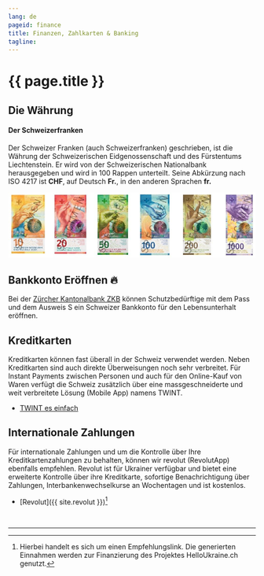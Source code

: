 ```yaml
---
lang: de
pageid: finance
title: Finanzen, Zahlkarten & Banking
tagline: 
---
```

# {{ page.title }}

## Die Währung
#### Der Schweizerfranken
Der Schweizer Franken (auch Schweizerfranken) geschrieben, ist die Währung der Schweizerischen Eidgenossenschaft und des Fürstentums Liechtenstein. Er wird von der Schweizerischen Nationalbank herausgegeben und wird in 100 Rappen  unterteilt. Seine Abkürzung nach ISO 4217 ist **CHF**, auf Deutsch **Fr.**, in den anderen Sprachen **fr.**

![Banknoten der Schweiz](/assets/img/banknoten.jpg)


## Bankkonto Eröffnen :fire:
Bei der [Zürcher Kantonalbank ZKB](https://www.zkb.ch/de/hilfe/sc/wie-koennen-schutzbeduerftige-aus-der-ukraine-ein-konto-bei-der-.html) können Schutzbedürftige mit dem Pass und dem Ausweis S ein Schweizer Bankkonto für den Lebensunterhalt eröffnen.


## Kreditkarten
Kreditkarten können fast überall in der Schweiz verwendet werden. 
Neben Kreditkarten sind auch direkte Überweisungen noch sehr verbreitet. 
Für Instant Payments zwischen Personen und auch für den Online-Kauf von Waren verfügt die Schweiz zusätzlich über eine massgeschneiderte und weit verbreitete Lösung (Mobile App) namens TWINT.
- [TWINT es einfach](https://www.twint.ch/?lang=de)


## Internationale Zahlungen
Für internationale Zahlungen und um die Kontrolle über Ihre Kreditkartenzahlungen zu behalten, können wir revolut (RevolutApp) ebenfalls empfehlen. 
Revolut ist für Ukrainer verfügbar und bietet eine erweiterte Kontrolle über ihre Kreditkarte, sofortige Benachrichtigung über Zahlungen, Interbankenwechselkurse an Wochentagen und ist kostenlos.

- [Revolut]({{ site.revolut }})[^referal]


<br/>

---
[^referal]: Hierbei handelt es sich um einen Empfehlungslink. Die generierten Einnahmen werden zur Finanzierung des Projektes HelloUkraine.ch genutzt.
